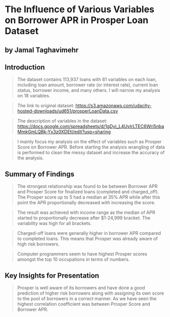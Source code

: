 # The Influence of Various Variables on Borrower APR in Prosper Loan Dataset
## by Jamal Taghavimehr


## Introduction

> The dataset contains 113,937 loans with 81 variables on each loan, including loan amount, borrower rate (or interest rate), current loan status, borrower income, and many others. I will narrow my analysis on 18 variables.

> The link to original dataset: <https://s3.amazonaws.com/udacity-hosted-downloads/ud651/prosperLoanData.csv>

> The description of variables in the dataset: <https://docs.google.com/spreadsheets/d/1gDyi_L4UvIrLTEC6Wri5nbaMmkGmLQBk-Yx3z0XDEtI/edit?usp=sharing>

> I mainly focus my analysis on the effect of variables such as Prosper Score on Borrower APR. Before starting the analysis wrangling of data is performed to clean the messy dataset and increase the accuracy of the analysis.

## Summary of Findings

> The strongest relationship was found to be between Borrower APR and Prosper Score for finalized loans (completed and charged_off). The Prosper score up to 5 had a median at 35% APR while after this point the APR proportionally decreased with increasing the score.

> The result was achieved with income range as the median of APR started to proportionally decrease after $1-24,999 bracket. The variability was high for all brackets.

> Charged-off loans were generally higher in borrower APR compared to completed loans. This means that Prosper was already aware of high risk borrowers.

> Computer programmers seem to have highest Prosper scores amongst the top 10 occupations in terms of numbers.


## Key Insights for Presentation

> Prosper is well aware of its borrowers and have done a good prediction of higher risk borrowers along with assigning its own score to the pool of borrowers in a correct manner. As we have seen the highest correlation coefficient was between Prosper Score and Borrower APR.
